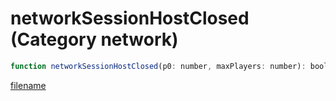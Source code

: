 # networkSessionHostClosed (Category network)

```js
function networkSessionHostClosed(p0: number, maxPlayers: number): boolean
```

[filename](networkSessionHostClosed_m.md ':include')